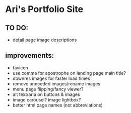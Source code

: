 # Ari's Portfolio Site

## TO DO:
- detail page image descriptions

## improvements:
- favicon
- use comma for apostrophe on landing page main title?
- downres images for faster load times
- remove unneeded images/rename images
- menu page flipping/fancy viewer?
- alt text/aria on buttons & images
- image carousel? image lightbox?
- better html page names (not abbreviations)

